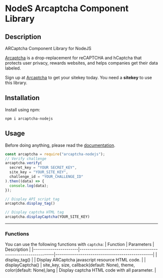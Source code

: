 # NodeS Arcaptcha Component Library

## Description
ARCaptcha Component Library for NodeJS

[Arcaptcha](https://arcaptcha.ir/) is a drop-replacement for reCAPTCHA and hCaptcha that protects user privacy, rewards websites, and helps companies get their data labeled.

Sign up at [Arcaptcha](https://arcaptcha.ir/sign-up) to get your sitekey today. You need a **sitekey** to use this library.

## Installation

Install using npm:

`npm i arcaptcha-nodejs`

## Usage

Before doing anything, please read the [documentation](https://docs.arcaptcha.co/).

```javascript
const arcaptcha = require("arcaptcha-nodejs");
// Verify challenge
arcaptcha.verify(
  secret_key = "YOUR SECRET_KEY",
  site_key = "YOUR_SITE_KEY",
  challenge_id = "YOUR_CHALLENGE_ID"
).then((data) => {
  console.log(data);
});

// Display API script tag
arcaptcha.display_tag()

// Display captcha HTML tag
arcaptcha.displayCaptcha(YOUR_SITE_KEY)
```

---

### Functions

You can use the following functions with `captcha`:
| Function | Parameters | Description |
|-----------------------|-----------------------------------------------------------------|--------------------------------------------------|
| display_tag() | | Display ARCaptcha javascript resource HTML code. |
| displayCaptcha() | site_key, size, callback(default: None), theme, color(default: None),lang | Display captcha HTML code with all parameter. |
